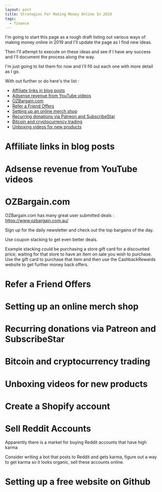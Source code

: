 ```yaml
---
layout: post
title: Strategies For Making Money Online In 2019
tags:
  - finance
---
```


I'm going to start this page as a rough draft listing out various ways of making money online in 2019
and I'll update the page as I find new ideas.

Then I'll attempt to execute on these ideas and see if I have any success and I'll document the process
along the way.

I'm just going to list them for now and I'll fill out each one with more detail as I go.

With out further or do here's the list :

<!-- TOC depthFrom:1 depthTo:6 withLinks:1 updateOnSave:1 orderedList:0 -->

- [Affiliate links in blog posts](#affiliate-links-in-blog-posts)
- [Adsense revenue from YouTube videos](#adsense-revenue-from-youtube-videos)
- [OZBargain.com](#ozbargaincom)
- [Refer a Friend Offers](#refer-a-friend-offers)
- [Setting up an online merch shop](#setting-up-an-online-merch-shop)
- [Recurring donations via Patreon and SubscribeStar](#recurring-donations-via-patreon-and-subscribestar)
- [Bitcoin and cryptocurrency trading](#bitcoin-and-cryptocurrency-trading)
- [Unboxing videos for new products](#unboxing-videos-for-new-products)

<!-- /TOC -->

# Affiliate links in blog posts

# Adsense revenue from YouTube videos

# OZBargain.com

OZBargain.com has many great user submitted deals :
https://www.ozbargain.com.au/

Sign up for the daily newsletter and check out the top bargains of the day.

Use coupon stacking to get even better deals.

Example stacking could be purchasing a store gift card for a discounted price,
waiting for that store to have an item on sale you wish to purchase.
Use the gift card to purchase that item and then use the CashbackRewards website
to get further money back offers.

# Refer a Friend Offers

# Setting up an online merch shop

# Recurring donations via Patreon and SubscribeStar

# Bitcoin and cryptocurrency trading

# Unboxing videos for new products

# Create a Shopify account

# Sell Reddit Accounts

Apparently there is a market for buying Reddit accounts that have high karma

Consider writing a bot that posts to Reddit and gets karma, figure out a way to get karma so it looks organic, sell these accounts online.

# Setting up a free website on Github 

